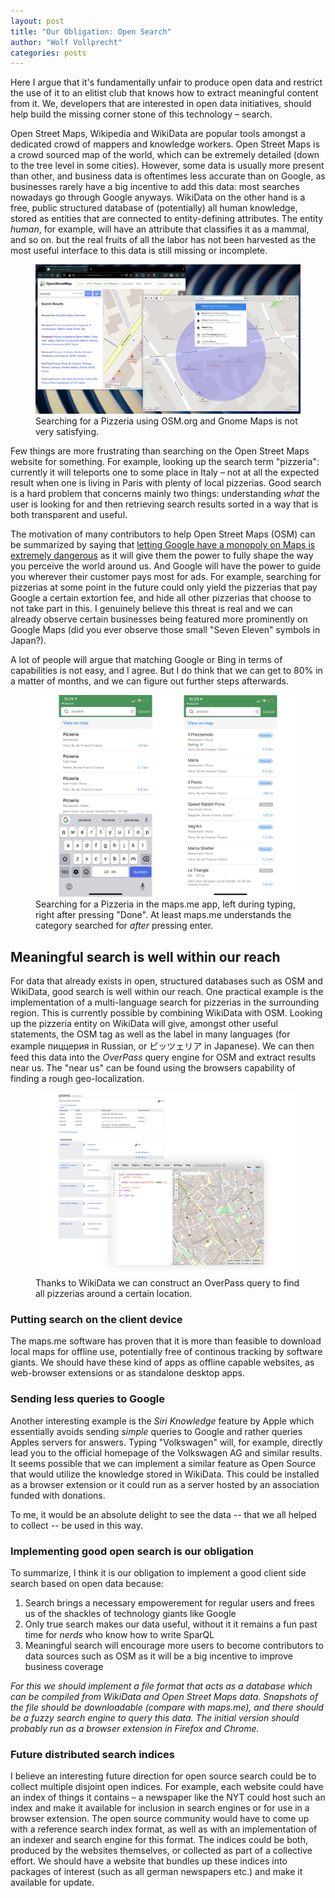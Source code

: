 ```yaml
---
layout: post
title: "Our Obligation: Open Search"
author: "Wolf Vollprecht"
categories: posts
---
```


<p class="subtitle">Here I argue that it's fundamentally unfair to produce open
data and restrict the use of it to an elitist club that knows how to extract
meaningful content from it. We, developers that are interested in open data
initiatives, should help build the missing corner stone of this technology –
search.</p>

Open Street Maps, Wikipedia and WikiData are popular tools amongst a dedicated
crowd of mappers and knowledge workers. Open Street Maps is a crowd sourced map
of the world, which can be extremely detailed (down to the tree level in some
cities). However, some data is usually more present than other, and business
data is oftentimes less accurate than on Google, as businesses rarely have a big
incentive to add this data: most searches nowadays go through Google anyways.
WikiData on the other hand is a free, public structured database of (potentially) all
human knowledge, stored as entities that are connected to entity-defining
attributes. The entity *human*, for example, will have an attribute that
classifies it as a mammal, and so on. but the real fruits of all the labor has
not been harvested as the most useful interface to this data is still missing or
incomplete.

<figure>
	<img src="/assets/images/2019/osm_pizza.png" alt="Searching for Pizzeria on OSM.org" />
	<figcaption>Searching for a Pizzeria using OSM.org and Gnome Maps is not very satisfying.</figcaption>
</figure>

Few things are more frustrating than searching on the Open Street Maps website
for something. For example, looking up the search term "pizzeria": currently it will
teleports one to some place in Italy – not at all the expected result when one is
living in Paris with plenty of local pizzerias. Good search is a hard problem
that concerns mainly two things: understanding *what* the user is looking for
and then retrieving search results sorted in a way that is both transparent and
useful.

The motivation of many contributors to help Open Street Maps (OSM)
can be summarized by saying that [letting Google have a monopoly on Maps is
extremely dangerous](https://www.theguardian.com/technology/2014/jan/14/why-the-world-needs-openstreetmap) 
as it will give them the power to fully shape the way you
perceive the world around us. And Google will have the power to guide you 
wherever their customer pays most for ads. 
For example, searching for pizzerias at some point in the future could only
yield the pizzerias that pay Google a certain extortion fee, and hide all other
pizzerias that choose to not take part in this. I genuinely believe this threat is
real and we can already observe certain businesses being featured more
prominently on Google Maps (did you ever observe those small "Seven Eleven"
symbols in Japan?).

A lot of people will argue that matching Google or Bing in terms of capabilities
is not easy, and I agree. But I do think that we can get to 80% in a matter of months, and
we can figure out further steps afterwards.

<figure>
	<img src="/assets/images/2019/pizza_mapsme.png" alt="Searching for Pizzeria in the maps.me app" />
	<figcaption>Searching for a Pizzeria in the maps.me app, left during typing, right after pressing "Done".
				At least maps.me understands the category searched for <i>after</i> pressing enter.</figcaption>
</figure>

## Meaningful search is well within our reach

For data that already exists in open, structured databases such as OSM and WikiData, good
search is well within our reach. One practical example is the implementation of
a multi-language search for pizzerias in the surrounding region. This is
currently possible by combining WikiData with OSM. Looking up the pizzeria
entity on WikiData will give, amongst other useful statements, the OSM tag
as well as the label in many languages (for example пиццерия in Russian, or 
ピッツェリア in Japanese). We can then feed this data
into the *OverPass* query engine for OSM and extract results near us.
The "near us" can be found using the browsers capability of finding a rough
geo-localization.

<figure>
	<img src="/assets/images/2019/wikidata_overpass.png" alt="Querying OSM with WikiData's help" />
	<figcaption>Thanks to WikiData we can construct an OverPass query to find all pizzerias around a certain location.</figcaption>
</figure>


### Putting search on the client device

The maps.me software has proven that it is more than feasible to
download local maps for offline use, potentially free of continous tracking by
software giants. We should have these kind of apps as offline capable websites,
as web-browser extensions or as standalone desktop apps.

### Sending less queries to Google

Another interesting example is the *Siri Knowledge* feature by Apple which
essentially avoids sending *simple* queries to Google and rather queries Apples
servers for answers. Typing "Volkswagen" will, for example, directly lead you to
the official homepage of the Volkswagen AG and similar results. It seems possible that
we can implement a similar feature as Open Source that would utilize
the knowledge stored in WikiData. This could be installed as a browser extension
or it could run as a server hosted by an association funded with donations.

To me, it would be an absolute delight to see the data -- that we all helped to
collect -- be used in this way.

### Implementing good open search is our obligation

To summarize, I think it is our obligation to implement a good client side search
based on open data because:

1. Search brings a necessary empowerement for regular users and frees us of the
   shackles of technology giants like Google
2. Only true search makes our data useful, without it it remains a fun past time
   for *nerds* who know how to write SparQL
3. Meaningful search will encourage more users to become contributors to data
   sources such as OSM as it will be a big incentive to improve business
   coverage

*For this we should implement a file format that acts as a database which can be
compiled from WikiData and Open Street Maps data. Snapshots of the file should be
downloadable (compare with maps.me), and there should be a fuzzy search engine to query this data.
The initial version should probably run as a browser extension in Firefox and Chrome.*

### Future distributed search indices

I believe an interesting future direction for open source search could be to
collect multiple disjoint open indices. For example, each website could have an
index of things it contains – a newspaper like the NYT could host such an index
and make it available for inclusion in search engines or for use in a browser
extension. The open source community would have to come up with a reference
search index format, as well as with an implementation of an indexer and search
engine for this format. The indices could be both, produced by the websites
themselves, or collected as part of a collective effort. We should have a
website that bundles up these indices into packages of interest (such as all
german newspapers etc.) and make it available for update.